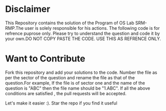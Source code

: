 # Disclaimer
This Repository contains the solution of the Program of OS Lab SRM-RMP.The user is solely responsible for his actions.
The following code is for refrence puprose only. Please try to understand the question and code it by your own.DO NOT COPY PASTE THE CODE.  USE THIS AS REFRENCE ONLY.

# Want to Contribute
Fork this repository and add your solutions to the code. Number the file as per the sector of the question and rename the file as that of the question.For example, If the file is of sector one and the name of the question is "ABC" then the file name should be "1.ABC".  If all the above conditions are satisfied , the pull requests will be accepted.  

Let's make it easier :). Star the repo if you find it useful
